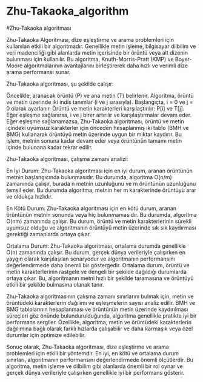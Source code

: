 # Zhu-Takaoka_algorithm
#Zhu-Takaoka algoritması

Zhu-Takaoka Algoritması, dize eşleştirme ve arama problemleri için kullanılan etkili bir algoritmadır. Genellikle metin işleme, bilgisayar dilbilim ve veri madenciliği gibi alanlarda metin içerisinde bir örüntü veya alt dizenin bulunması için kullanılır. Bu algoritma, Knuth-Morris-Pratt (KMP) ve Boyer-Moore algoritmalarının avantajlarını birleştirerek daha hızlı ve verimli dize arama performansı sunar.

Zhu-Takaoka algoritması, şu şekilde çalışır:

Öncelikle, aranacak örüntü (P) ve ana metin (T) belirlenir.
Algoritma, örüntü ve metin üzerinde iki indis tanımlar (i ve j sırasıyla). Başlangıçta, i = 0 ve j = 0 olarak ayarlanır.
Örüntü ve metin karakterleri karşılaştırılır: P[i] ve T[j]. Eğer eşleşme sağlanırsa, i ve j birer artırılır ve karşılaştırmalar devam eder.
Eğer eşleşme sağlanamazsa, Zhu-Takaoka algoritması, örüntü ve metin içindeki uyumsuz karakterler için önceden hesaplanmış iki tablo (BMH ve BMG) kullanarak örüntüyü metin üzerinde uygun bir miktar kaydırır.
Bu işlem, metnin sonuna kadar devam eder veya örüntünün tamamı metin içinde bulunana kadar tekrar edilir.

Zhu-Takaoka algoritması, çalışma zamanı analizi:

En İyi Durum: Zhu-Takaoka algoritması için en iyi durum, aranan örüntünün metnin başlangıcında bulunmasıdır. Bu durumda, algoritma O(n/m) zamanında çalışır, burada n metnin uzunluğunu ve m örüntünün uzunluğunu temsil eder. Bu durumda algoritma, metnin her m karakterinde örüntüyü arar ve oldukça hızlıdır.

En Kötü Durum: Zhu-Takaoka algoritması için en kötü durum, aranan örüntünün metnin sonunda veya hiç bulunmamasıdır. Bu durumda, algoritma O(nm) zamanında çalışır. Bu durum, örüntü ve metin karakterlerinin sürekli uyumsuz olduğu ve algoritmanın örüntüyü metin üzerinde sık sık kaydırması gerektiği zamanlarda ortaya çıkar.

Ortalama Durum: Zhu-Takaoka algoritması, ortalama durumda genellikle O(n) zamanında çalışır. Bu durum, gerçek dünya verileriyle çalışırken en yaygın olarak karşılaşılan senaryodur ve algoritmanın performansını değerlendirmede daha önemli bir göstergedir. Ortalama durum, örüntü ve metin karakterlerinin rastgele ve dengeli bir şekilde dağıldığı durumlarda ortaya çıkar. Bu, algoritmanın metni hızlı bir şekilde taramasına ve örüntüyü etkili bir şekilde bulmasına olanak tanır.


Zhu-Takaoka algoritmasının çalışma zamanı sınırlarını bulmak için, metin ve örüntüdeki karakterlerin dağılımı ve eşleşmelerin sayısı analiz edilir. BMH ve BMG tablolarının hesaplanması ve örüntünün metin üzerinde kaydırılması süreçleri göz önünde bulundurulduğunda, algoritma genellikle pratikte iyi bir performans sergiler. Özellikle, algoritma, metin ve örüntüdeki karakterlerin dağılımına bağlı olarak farklı hızlarda çalışabilir ve daha karmaşık veya özel durumlar için optimize edilebilir.

Sonuç olarak, Zhu-Takaoka algoritması, dize eşleştirme ve arama problemleri için etkili bir yöntemdir. En iyi, en kötü ve ortalama durum sınırları, algoritmanın performansını değerlendirmede önemli ölçütlerdir. Bu algoritma, metin işleme ve dilbilim gibi alanlarda önemli bir rol oynar ve gerçek dünya verileriyle çalışırken genellikle iyi bir performans gösterir.


